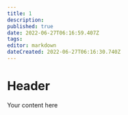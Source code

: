 ```yaml
---
title: 1
description: 
published: true
date: 2022-06-27T06:16:59.407Z
tags: 
editor: markdown
dateCreated: 2022-06-27T06:16:30.740Z
---
```


# Header
Your content here